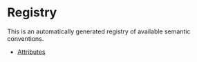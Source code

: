<!--- Hugo front matter used to generate the website version of this page:
weight: -2
--->

# Registry

This is an automatically generated registry of available semantic conventions.

- [Attributes](attributes/README.md)